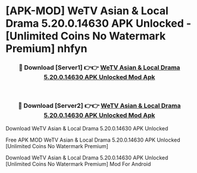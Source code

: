 # [APK-MOD] WeTV  Asian & Local Drama 5.20.0.14630 APK Unlocked - [Unlimited Coins No Watermark Premium] nhfyn



<div align="center">
<h3>🔴 Download [Server1] 👉👉 <a href="https://momento.my/?title=WeTV__Asian_&_Local_Drama_5.20.0.14630_APK_Unlocked">WeTV  Asian & Local Drama 5.20.0.14630 APK Unlocked Mod Apk</a></h3><br>

<h3>🔴 Download [Server2] 👉👉 <a href="https://momento.my/?title=WeTV__Asian_&_Local_Drama_5.20.0.14630_APK_Unlocked">WeTV  Asian & Local Drama 5.20.0.14630 APK Unlocked Mod Apk</a></h3>
</div>



Download WeTV  Asian & Local Drama 5.20.0.14630 APK Unlocked 

Free APK MOD WeTV  Asian & Local Drama 5.20.0.14630 APK Unlocked [Unlimited Coins No Watermark Premium]

Download WeTV  Asian & Local Drama 5.20.0.14630 APK Unlocked [Unlimited Coins No Watermark Premium] Mod For Android
